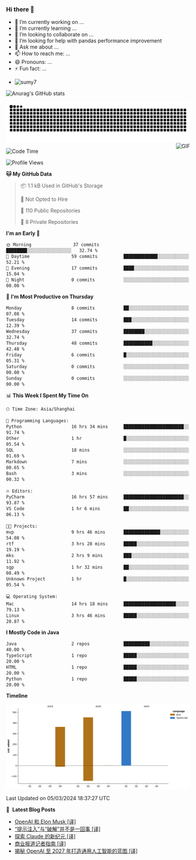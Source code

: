### Hi there 👋
<!--
**alloevil/alloevil** is a ✨ _special_ ✨ repository because its `README.md` (this file) appears on your GitHub profile.

Here are some ideas to get you started:

- 🔭 I’m currently working on ...
- 🌱 I’m currently learning ...
- 👯 I’m looking to collaborate on ...
- 🤔 I’m looking for help with ...
- 💬 Ask me about ...
- 📫 How to reach me: ...
- 😄 Pronouns: ...
- ⚡ Fun fact: ...
-->

- 🔭 I’m currently working on ...
- 🌱 I’m currently learning ...
- 👯 I’m looking to collaborate on ...
- 🤔 I’m looking for help with pandas performance improvement
- 💬 Ask me about ...
- 📫 How to reach me: ...
- 😄 Pronouns: ...
- ⚡ Fun fact: ...
  
+ ![sumy7](https://komarev.com/ghpvc/?username=alloevil)

![Anurag's GitHub stats](https://github-readme-stats.vercel.app/api?username=alloevil&show_icons=true&bg_color=00000000)

<picture align="center">
  <source media="(prefers-color-scheme: dark)" srcset="https://github.com/alloevil/alloevil/blob/output/github-contribution-grid-snake.svg">
  <source media="(prefers-color-scheme: dark)" srcset="https://github.com/alloevil/alloevil/blob/output/github-contribution-grid-snake.svg">
  <img alt="github contribution grid snake animation" src="https://github.com/alloevil/alloevil/blob/output/github-contribution-grid-snake.svg">
</picture>

<img align="right" alt="GIF" src="https://raw.githubusercontent.com/JoeyBling/JoeyBling/master/pic/pusheencode.gif" />

<!--START_SECTION:waka-->
![Code Time](http://img.shields.io/badge/Code%20Time-2%2C107%20hrs%2027%20mins-blue)

![Profile Views](http://img.shields.io/badge/Profile%20Views-0-blue)

**🐱 My GitHub Data** 

> 📦 1.1 kB Used in GitHub's Storage 
 > 
> 🚫 Not Opted to Hire
 > 
> 📜 110 Public Repositories 
 > 
> 🔑 8 Private Repositories 
 > 
**I'm an Early 🐤** 

```text
🌞 Morning                37 commits          ████████░░░░░░░░░░░░░░░░░   32.74 % 
🌆 Daytime                59 commits          █████████████░░░░░░░░░░░░   52.21 % 
🌃 Evening                17 commits          ████░░░░░░░░░░░░░░░░░░░░░   15.04 % 
🌙 Night                  0 commits           ░░░░░░░░░░░░░░░░░░░░░░░░░   00.00 % 
```
📅 **I'm Most Productive on Thursday** 

```text
Monday                   8 commits           ██░░░░░░░░░░░░░░░░░░░░░░░   07.08 % 
Tuesday                  14 commits          ███░░░░░░░░░░░░░░░░░░░░░░   12.39 % 
Wednesday                37 commits          ████████░░░░░░░░░░░░░░░░░   32.74 % 
Thursday                 48 commits          ███████████░░░░░░░░░░░░░░   42.48 % 
Friday                   6 commits           █░░░░░░░░░░░░░░░░░░░░░░░░   05.31 % 
Saturday                 0 commits           ░░░░░░░░░░░░░░░░░░░░░░░░░   00.00 % 
Sunday                   0 commits           ░░░░░░░░░░░░░░░░░░░░░░░░░   00.00 % 
```


📊 **This Week I Spent My Time On** 

```text
🕑︎ Time Zone: Asia/Shanghai

💬 Programming Languages: 
Python                   16 hrs 34 mins      ███████████████████████░░   91.74 % 
Other                    1 hr                █░░░░░░░░░░░░░░░░░░░░░░░░   05.54 % 
SQL                      18 mins             ░░░░░░░░░░░░░░░░░░░░░░░░░   01.69 % 
Markdown                 7 mins              ░░░░░░░░░░░░░░░░░░░░░░░░░   00.65 % 
Bash                     3 mins              ░░░░░░░░░░░░░░░░░░░░░░░░░   00.32 % 

🔥 Editors: 
PyCharm                  16 hrs 57 mins      ███████████████████████░░   93.87 % 
VS Code                  1 hr 6 mins         ██░░░░░░░░░░░░░░░░░░░░░░░   06.13 % 

🐱‍💻 Projects: 
mvp                      9 hrs 46 mins       ██████████████░░░░░░░░░░░   54.08 % 
rtf                      3 hrs 28 mins       █████░░░░░░░░░░░░░░░░░░░░   19.19 % 
mks                      2 hrs 9 mins        ███░░░░░░░░░░░░░░░░░░░░░░   11.92 % 
sgp                      1 hr 32 mins        ██░░░░░░░░░░░░░░░░░░░░░░░   08.49 % 
Unknown Project          1 hr                █░░░░░░░░░░░░░░░░░░░░░░░░   05.54 % 

💻 Operating System: 
Mac                      14 hrs 18 mins      ████████████████████░░░░░   79.13 % 
Linux                    3 hrs 46 mins       █████░░░░░░░░░░░░░░░░░░░░   20.87 % 
```

**I Mostly Code in Java** 

```text
Java                     2 repos             ██████████░░░░░░░░░░░░░░░   40.00 % 
TypeScript               1 repo              █████░░░░░░░░░░░░░░░░░░░░   20.00 % 
HTML                     1 repo              █████░░░░░░░░░░░░░░░░░░░░   20.00 % 
Python                   1 repo              █████░░░░░░░░░░░░░░░░░░░░   20.00 % 
```



**Timeline**

![Lines of Code chart](https://raw.githubusercontent.com/alloevil/alloevil/main/assets/bar_graph.png)


 Last Updated on 05/03/2024 18:37:27 UTC
<!--END_SECTION:waka-->

📕 &nbsp;**Latest Blog Posts**
<!-- BLOG-POST-LIST:START -->
- [OpenAI 和 Elon Musk [译]](https://baoyu.io/translations/openai/openai-elon-musk)
- [“提示注入”与“破解”并不是一回事 [译]](https://baoyu.io/translations/prompt-engineering/prompt-injection-jailbreaking)
- [探索 Claude 的新纪元 [译]](https://baoyu.io/translations/anthropic/claude-3-family)
- [商业报道记者指南 [译]](https://baoyu.io/translations/business/a-business-reporter-s-guide-to-documents)
- [揭秘 OpenAI 至 2027 年打造通用人工智能的蓝图 [译]](https://baoyu.io/translations/openai/q-start-info)
<!-- BLOG-POST-LIST:END -->
